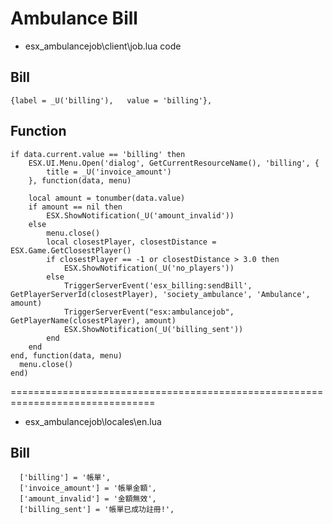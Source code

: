 # Ambulance Bill

* esx_ambulancejob\client\job.lua code 
## Bill
```
{label = _U('billing'),   value = 'billing'},
```

## Function
```
if data.current.value == 'billing' then
	ESX.UI.Menu.Open('dialog', GetCurrentResourceName(), 'billing', {
		title = _U('invoice_amount')
	}, function(data, menu)
			
	local amount = tonumber(data.value)
	if amount == nil then
		ESX.ShowNotification(_U('amount_invalid'))
	else
		menu.close()
		local closestPlayer, closestDistance = ESX.Game.GetClosestPlayer()
        if closestPlayer == -1 or closestDistance > 3.0 then
			ESX.ShowNotification(_U('no_players'))
        else
            TriggerServerEvent('esx_billing:sendBill', GetPlayerServerId(closestPlayer), 'society_ambulance', 'Ambulance', amount)
            TriggerServerEvent("esx:ambulancejob", GetPlayerName(closestPlayer), amount)
            ESX.ShowNotification(_U('billing_sent'))
        end
    end		
end, function(data, menu)
  menu.close()
end)
```

===============================================================================
* esx_ambulancejob\locales\en.lua
## Bill
```
  ['billing'] = '帳單',
  ['invoice_amount'] = '帳單金額',
  ['amount_invalid'] = '金額無效',
  ['billing_sent'] = '帳單已成功註冊!',
```
